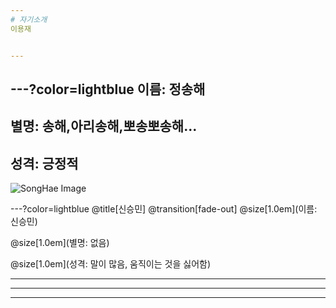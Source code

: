 ```yaml
---
# 자기소개
이용재


---
```


---?color=lightblue
이름: 정송해
---
별명: 송해,아리송해,뽀송뽀송해...
---
성격: 긍정적
---
![SongHae Image](https://www.google.com/url?sa=i&source=images&cd=&cad=rja&uact=8&ved=2ahUKEwjM-NSytb_fAhVKZt4KHfVVBeUQjRx6BAgBEAU&url=http%3A%2F%2Fwww.edaily.co.kr%2Fnews%2Fread%3FnewsId%3D01180806615962048%26mediaCodeNo%3D258&psig=AOvVaw3w-rgdu5IbkYlBKCnKB3GT&ust=1545979714779759)

---?color=lightblue
@title[신승민] 
@transition[fade-out]
@size[1.0em](이름: 신승민)

@size[1.0em](별명: 없음)

@size[1.0em](성격: 말이 많음, 움직이는 것을 싫어함)

---



---



---



